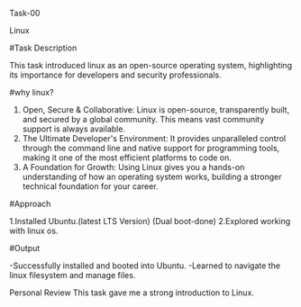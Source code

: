 Task-00

Linux

#Task Description

This task introduced linux as an open-source operating system, highlighting its importance for developers and security professionals.

#why linux?

 
1. Open, Secure & Collaborative: Linux is open-source, transparently built, and secured by a global community. This means vast community support is always available.
2. The Ultimate Developer's Environment: It provides unparalleled control through the command line and native support for programming tools, making it one of the most efficient platforms to code on. 
3. A Foundation for Growth: Using Linux gives you a hands-on understanding of how an operating system works, building a stronger technical foundation for your career.

#Approach

1.Installed Ubuntu.(latest LTS Version) (Dual boot-done)
2.Explored working with linux os.

#Output

-Successfully installed and booted into Ubuntu.
-Learned to navigate the linux filesystem and manage files.

Personal Review 
This task gave me a strong introduction to Linux.
